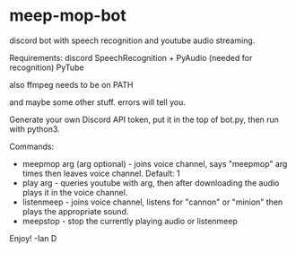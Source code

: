 # meep-mop-bot
discord bot with speech recognition and youtube audio streaming.

Requirements:
discord
SpeechRecognition + PyAudio (needed for recognition)
PyTube

also ffmpeg needs to be on PATH

and maybe some other stuff. errors will tell you.

Generate your own Discord API token, put it in the top of bot.py, then run with python3.

Commands:

* meepmop arg (arg optional) - joins voice channel, says "meepmop" arg times then leaves voice channel. Default: 1
* play arg - queries youtube with arg, then after downloading the audio plays it in the voice channel.
* listenmeep - joins voice channel, listens for "cannon" or "minion" then plays the appropriate sound. 
* meepstop - stop the currently playing audio or listenmeep

Enjoy! -Ian D
